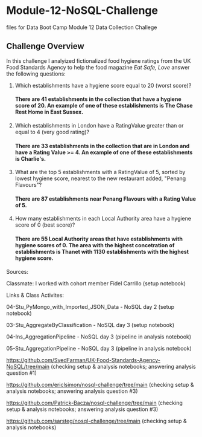 # Module-12-NoSQL-Challenge
files for Data Boot Camp Module 12 Data Collection Challege

## Challenge Overview 
In this challenge I analyized fictionalized food hygiene ratings from the UK Food Standards Agency to help the food magazine *Eat Safe, Love* answer the following questions: 

1. Which establishments have a hygiene score equal to 20 (worst score)? 

    #### There are 41 establishments in the collection that have a hygiene score of 20. An example of one of these establishments is The Chase Rest Home in East Sussex. 
    
2. Which establishments in London have a RatingValue greater than or equal to 4 (very good rating)? 

    #### There are 33 establishments in the collection that are in London and have a Rating Value >= 4. An example of one of these establishments is Charlie's. 

3. What are the top 5 establishments with a RatingValue of 5, sorted by lowest hygiene score, nearest to the new restaurant added, "Penang Flavours"?

    #### There are 87 establishments near Penang Flavours with a Rating Value of 5. 

4. How many establishments in each Local Authority area have a hygiene score of 0 (best score)? 

    #### There are 55 Local Authority areas that have establishments with hygiene scores of 0. The area with the highest concetration of establishments is Thanet with 1130 establishments with the highest hygiene score. 

Sources: 

Classmate: I worked with cohort member Fidel Carrillo (setup notebook)

Links & Class Activites:

04-Stu_PyMongo_with_Imported_JSON_Data - NoSQL day 2 (setup notebook)

03-Stu_AggregateByClassification - NoSQL day 3 (setup notebook)

04-Ins_AggregationPipeline - NoSQL day 3 (pipeline in analysis notebook)

05-Stu_AggregationPipeline - NoSQL day 3 (pipeline in analysis notebook)

https://github.com/SyedFarman/UK-Food-Standards-Agency-NoSQL/tree/main (checking setup & analysis notebooks; answering analysis question #1)

https://github.com/ericlsimon/nosql-challenge/tree/main (checking setup & analysis notebooks; answering analysis question #3)

https://github.com/Patrick-Bacza/nosql-challenge/tree/main (checking setup & analysis notebooks; answering analysis question #3)

https://github.com/sarsteg/nosql-challenge/tree/main (checking setup & analysis notebooks)